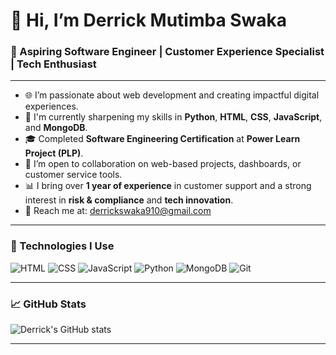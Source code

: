# 👋 Hi, I’m Derrick Mutimba Swaka

### 💼 Aspiring Software Engineer | Customer Experience Specialist | Tech Enthusiast

---

- 🌐 I’m passionate about web development and creating impactful digital experiences.
- 🧠 I'm currently sharpening my skills in **Python**, **HTML**, **CSS**, **JavaScript**, and **MongoDB**.
- 🎓 Completed **Software Engineering Certification** at **Power Learn Project (PLP)**.
- 🤝 I’m open to collaboration on web-based projects, dashboards, or customer service tools.
- 📊 I bring over **1 year of experience** in customer support and a strong interest in **risk & compliance** and **tech innovation**.
- 💌 Reach me at: [derrickswaka910@gmail.com](mailto:derrickswaka910@gmail.com)

---

### 🔧 Technologies I Use

![HTML](https://img.shields.io/badge/-HTML5-E34F26?logo=html5&logoColor=white&style=for-the-badge)
![CSS](https://img.shields.io/badge/-CSS3-1572B6?logo=css3&logoColor=white&style=for-the-badge)
![JavaScript](https://img.shields.io/badge/-JavaScript-F7DF1E?logo=javascript&logoColor=black&style=for-the-badge)
![Python](https://img.shields.io/badge/-Python-3776AB?logo=python&logoColor=white&style=for-the-badge)
![MongoDB](https://img.shields.io/badge/-MongoDB-47A248?logo=mongodb&logoColor=white&style=for-the-badge)
![Git](https://img.shields.io/badge/-Git-F05032?logo=git&logoColor=white&style=for-the-badge)

---

### 📈 GitHub Stats

![Derrick's GitHub stats](https://github-readme-stats.vercel.app/api?username=Swaka500&show_icons=true&theme=radical)

---
